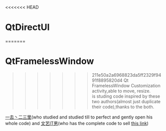 <<<<<<< HEAD
# QtDirectUI
=======
# QtFramelessWindow

>>>>>>> 211e50a2a6968823da5ff2329f9491f8895820d4
Qt FramelessWindow Customization activity,able to move, resize.   
is studing code inspired by these two authors(almost just duplicate their code),thanks to the both.

 [一去丶二三里][1](who studied and studied till to perfect and gently open his whole code) and  [文艺IT男][2](who has the complete code to sell [this link][3])
 
[1]: http://blog.csdn.net/liang19890820/article/details/50557240

[2]: http://www.cnblogs.com/appsucc/archive/2012/03/14/2395657.html

[3]: http://www.cnblogs.com/appsucc/p/4320741.html

